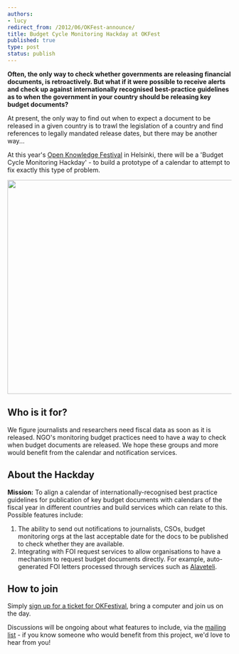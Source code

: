 ```yaml
---
authors:
- lucy
redirect_from: /2012/06/OKFest-announce/
title: Budget Cycle Monitoring Hackday at OKFest
published: true
type: post
status: publish
---
```


**Often, the only way to check whether governments are releasing financial documents, is retroactively. But what if it were possible to receive alerts and check up against internationally recognised best-practice guidelines as to when the government in your country should be releasing key budget documents?** 

At present, the only way to find out when to expect a document to be released in a given country is to trawl the legislation of a country and find references to legally mandated release dates, but there may be another way...

At this year's [Open Knowledge Festival](http://okfestival.org/) in Helsinki, there will be a 'Budget Cycle Monitoring Hackday' - to build a prototype of a calendar to attempt to fix exactly this type of problem. 

<img alt="" src="http://farm9.staticflickr.com/8163/7374929594_287879a931_z.jpg" title="OKFest planning" class="alignnone" width="640" height="480" />

## Who is it for?

We figure journalists and researchers need fiscal data as soon as it is released. NGO's monitoring budget practices need to have a way to check when budget documents are released. We hope these groups and more would benefit from the calendar and notification services.

## About the Hackday 

**Mission:** To align a calendar of internationally-recognised best practice guidelines for publication of key budget documents with calendars of the fiscal year in different countries and build services which can relate to this. Possible features include: 

1. The ability to send out notifications to journalists, CSOs, budget monitoring orgs
at the last acceptable date for the docs to be published to check whether they are available.
2. Integrating with FOI request services to allow organisations to have a mechanism to request budget documents directly. For example, auto-generated FOI letters processed through services such as [Alaveteli](http://www.alaveteli.org/). 

## How to join 

Simply [sign up for a ticket for OKFestival](http://okfestival.org/tickets-and-bursaries/), bring a computer and join us on the day. 

Discussions will be ongoing about what features to include, via the [mailing list](http://lists.okfn.org/mailman/listinfo/openspending) - if you know someone who would benefit from this project, we'd love to hear from you!

